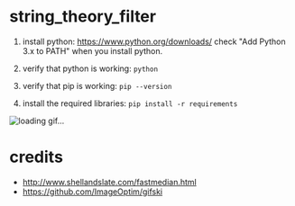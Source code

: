 # string_theory_filter

1. install python:
	https://www.python.org/downloads/
	check "Add Python 3.x to PATH" when you install python.

2. verify that python is working:
	`python`

3. verify that pip is working:
	`pip --version`

4. install the required libraries:
	`pip install -r requirements`

![loading gif...](https://github.com/mynvs/string_theory_filter/blob/images/image.gif?raw=true)

# credits
- http://www.shellandslate.com/fastmedian.html
- https://github.com/ImageOptim/gifski
